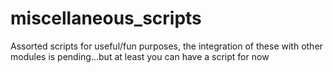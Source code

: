 miscellaneous_scripts
=====================

Assorted scripts for useful/fun purposes, the integration of these with other modules is pending...but at least you can have a script for now
